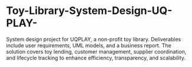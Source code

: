 # Toy-Library-System-Design-UQ-PLAY-
System design project for UQPLAY, a non-profit toy library. Deliverables include user requirements, UML models, and a business report. The solution covers toy lending, customer management, supplier coordination, and lifecycle tracking to enhance efficiency, transparency, and scalability.
